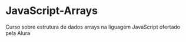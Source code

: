 # JavaScript-Arrays
Curso sobre estrutura de dados arrays na liguagem JavaScript ofertado pela Alura
